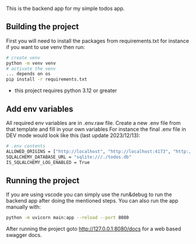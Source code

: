This is the backend app for my simple todos app.

## Building the project
First you will need to install the packages from requirements.txt
for instance if you want to use venv then run:
```bash
# create venv
python -m venv venv
# activate the venv
... depends on os
pip install -r requirements.txt
```
* this project requires python 3.12 or greater

## Add env variables
All required env variables are in .env.raw file. Create a new .env file from that template and fill in your own variables
For instance the final .env file in DEV mode would look like this (last update 2023/12/13):
```bash
# .env contents
ALLOWED_ORIGINS = ["http://localhost", "http://localhost:4173", "http://localhost:5173", "http://localhost:5174"]
SQLALCHEMY_DATABASE_URL = "sqlite:///./todos.db" 
IS_SQLALCHEMY_LOG_ENABLED = True
```

## Running the project
If you are using vscode you can simply use the run&debug to run the backend app after doing the mentioned steps. 
You can also run the app manually with:
```bash
python -m uvicorn main:app --reload --port 8080
```
After running the project goto 
http://127.0.0.1:8080/docs 
for a web based swagger docs.
